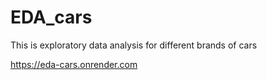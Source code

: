# EDA_cars
This is exploratory data analysis for different brands of cars

https://eda-cars.onrender.com